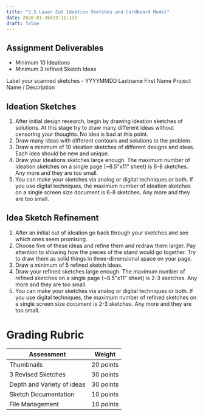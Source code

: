 ```yaml
---
title: "3.5 Laser Cut Ideation Sketches and Cardboard Model"
date: 2020-01-26T23:11:13Z
draft: false
---
```


## Assignment Deliverables

- Minimum 10 Ideations
- Minimum 3 refined Sketch Ideas

Label your scanned sketches - YYYYMMDD Lastname First Name Project Name / Description

## Ideation Sketches

1. After initial design research, begin by drawing ideation sketches of solutions. At this stage try to draw many different ideas without censoring your thoughts. No idea is bad at this point.
2. Draw many ideas with different contours and solutions to the problem.
3. Draw a minimum of 10 ideation sketches of different designs and ideas. Each idea should be new and unique.
4. Draw your ideations sketches large enough. The maximum number of ideation sketches on a single page (~8.5"x11" sheet) is 6-8 sketches. Any more and they are too small.
5. You can make your sketches via analog or digital techniques or both. If you use digital techniques, the maximum number of ideation sketches on a single screen size document is 6-8 sketches. Any more and they are too small.

## Idea Sketch Refinement

1. After an initial out of ideation go back through your sketches and see which ones seem promising.
2. Choose five of these ideas and refine them and redraw them larger. Pay attention to showing how the pieces of the stand would go together. Try to draw them as solid things in three-dimensional space on your page.
3. Draw a minimum of 5 refined sketch ideas.
4. Draw your refined sketches large enough. The maximum number of refined sketches on a single page (~8.5"x11" sheet) is 2-3 sketches. Any more and they are too small.
5. You can make your sketches via analog or digital techniques or both. If you use digital techniques, the maximum number of refined sketches on a single screen size document is 2-3 sketches. Any more and they are too small.

# Grading Rubric

| Assessment                 | Weight    |
| -------------------------- | --------- |
| Thumbnails                 | 20 points |
| 3 Revised Sketches         | 30 points |
| Depth and Variety of ideas | 30 points |
| Sketch Documentation       | 10 points |
| File Management            | 10 points |
